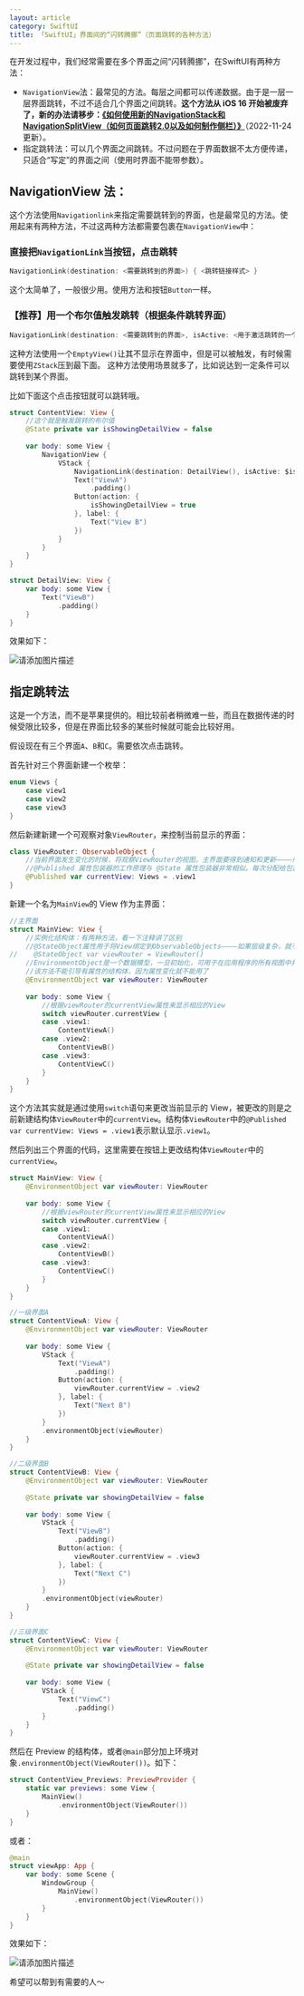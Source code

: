 ```yaml
---
layout: article
category: SwiftUI
title: 「SwiftUI」界面间的“闪转腾挪”（页面跳转的各种方法）
---
```

<!-- excerpt-start -->
在开发过程中，我们经常需要在多个界面之间“闪转腾挪”，在SwiftUI有两种方法：
 - `NavigationView`法：最常见的方法。每层之间都可以传递数据。由于是一层一层界面跳转，不过不适合几个界面之间跳转。**这个方法从 iOS 16 开始被废弃了，新的办法请移步：[《如何使用新的NavigationStack和NavigationSplitView（如何页面跳转2.0以及如何制作侧栏）》](/blogs/2022-11-24-%E3%80%8CSwiftUI%E3%80%8D%E5%A6%82%E4%BD%95%E4%BD%BF%E7%94%A8%E6%96%B0%E7%9A%84NavigationStack%E5%92%8CNavigationSplitView%EF%BC%88%E5%A6%82%E4%BD%95%E9%A1%B5%E9%9D%A2%E8%B7%B3%E8%BD%AC2.0%E4%BB%A5%E5%8F%8A%E5%A6%82%E4%BD%95%E5%88%B6%E4%BD%9C%E4%BE%A7%E6%A0%8F%EF%BC%89.html)**（2022-11-24更新）。
 - 指定跳转法：可以几个界面之间跳转。不过问题在于界面数据不太方便传递，只适合“写定”的界面之间（使用时界面不能带参数）。

## NavigationView 法：

这个方法使用`Navigationlink`来指定需要跳转到的界面，也是最常见的方法。使用起来有两种方法，不过这两种方法都需要包裹在`NavigationView`中：
### 直接把`NavigationLink`当按钮，点击跳转
```swift
NavigationLink(destination: <需要跳转到的界面>) { <跳转链接样式> }
```
这个太简单了，一般很少用。使用方法和按钮`Button`一样。

### 【推荐】用一个布尔值触发跳转（根据条件跳转界面）
```swift
NavigationLink(destination: <需要跳转到的界面>, isActive: <用于激活跳转的一个布尔值>) { EmptyView() }
```
这种方法使用一个`EmptyView()`让其不显示在界面中，但是可以被触发，有时候需要使用`ZStack`压到最下面。
这种方法使用场景就多了，比如说达到一定条件可以跳转到某个界面。

比如下面这个点击按钮就可以跳转哦。
```swift
struct ContentView: View {
	//这个就是触发跳转的布尔值
    @State private var isShowingDetailView = false
    
    var body: some View {
        NavigationView {
            VStack {
                NavigationLink(destination: DetailView(), isActive: $isShowingDetailView) { EmptyView() }
                Text("ViewA")
                    .padding()
                Button(action: {
                    isShowingDetailView = true
                }, label: {
                    Text("View B")
                })
            }
        }
    }
}

struct DetailView: View {
    var body: some View {
        Text("ViewB")
            .padding()
    }
}
```
效果如下：

![请添加图片描述](/assets/images/2a83f4b57f1245df8b9c97f17762b17f.gif)

## 指定跳转法

这是一个方法，而不是苹果提供的。相比较前者稍微难一些，而且在数据传递的时候受限比较多，但是在界面比较多的某些时候就可能会比较好用。

假设现在有三个界面`A`、`B`和`C`。需要依次点击跳转。

首先针对三个界面新建一个枚举：

```swift
enum Views {
    case view1
    case view2
    case view3
}
```

然后新建新建一个可观察对象`ViewRouter`，来控制当前显示的界面：

```swift
class ViewRouter: ObservableObject {
    //当前界面发生变化的时候，将观察ViewRouter的视图，主界面要得到通知和更新————所以需要用@Published属性来wrap
    //@Published 属性包装器的工作原理与 @State 属性包装器非常相似。每次分配给包装的属性的值发生变化时，每个观察中视图都会重新渲染。
    @Published var currentView: Views = .view1
}
```

新建一个名为`MainView`的 View 作为主界面：

```swift
//主界面
struct MainView: View {
    //实例化结构体：有两种方法，看一下注释讲了区别
    //@StateObject属性用于将View绑定到ObservableObjects————如果层级复杂，就不够用了，需要使用@EnvironmentObject
//    @StateObject var viewRouter = ViewRouter()
    //EnvironmentObject是一个数据模型，一旦初始化，可用于在应用程序的所有视图中共享信息————是由可观察对象创建的
    //该方法不能引导有属性的结构体，因为属性变化就不能用了
    @EnvironmentObject var viewRouter: ViewRouter
    
    var body: some View {
        //根据viewRouter的currentView属性来显示相应的View
        switch viewRouter.currentView {
        case .view1:
            ContentViewA()
        case .view2:
            ContentViewB()
        case .view3:
            ContentViewC()
        }
    }
}
```
这个方法其实就是通过使用`switch`语句来更改当前显示的 View，被更改的则是之前新建结构体`ViewRouter`中的`currentView`。结构体`ViewRouter`中的`@Published var currentView: Views = .view1`表示默认显示`.view1`。

然后列出三个界面的代码，这里需要在按钮上更改结构体`ViewRouter`中的`currentView`。

```swift
struct MainView: View {
    @EnvironmentObject var viewRouter: ViewRouter
    
    var body: some View {
        //根据viewRouter的currentView属性来显示相应的View
        switch viewRouter.currentView {
        case .view1:
            ContentViewA()
        case .view2:
            ContentViewB()
        case .view3:
            ContentViewC()
        }
    }
}

//一级界面A
struct ContentViewA: View {
    @EnvironmentObject var viewRouter: ViewRouter
    
    var body: some View {
        VStack {
            Text("ViewA")
                .padding()
            Button(action: {
                viewRouter.currentView = .view2
            }, label: {
                Text("Next B")
            })
        }
        .environmentObject(viewRouter)
    }
}

//二级界面B
struct ContentViewB: View {
    @EnvironmentObject var viewRouter: ViewRouter
    
    @State private var showingDetailView = false
    
    var body: some View {
        VStack {
            Text("ViewB")
                .padding()
            Button(action: {
                viewRouter.currentView = .view3
            }, label: {
                Text("Next C")
            })
        }
        .environmentObject(viewRouter)
    }
}

//三级界面C
struct ContentViewC: View {
    @EnvironmentObject var viewRouter: ViewRouter
    
    @State private var showingDetailView = false
    
    var body: some View {
        VStack {
            Text("ViewC")
                .padding()
        }
    }
}
```

然后在 Preview 的结构体，或者`@main`部分加上环境对象`.environmentObject(ViewRouter())`。如下：

```swift
struct ContentView_Previews: PreviewProvider {
    static var previews: some View {
        MainView()
            .environmentObject(ViewRouter())
    }
}
```
或者：

```swift
@main
struct viewApp: App {
    var body: some Scene {
        WindowGroup {
            MainView()
                .environmentObject(ViewRouter())
        }
    }
}
```
效果如下：

![请添加图片描述](/assets/images/01b510bb0324429d948c52aba7f41de1.gif)

希望可以帮到有需要的人～
